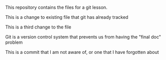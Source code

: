 This repository contains the files for a git lesson.

This is a change to existing file that git has already tracked	

This is a third change to the file

Git is a version control system that prevents us from having the "final doc" problem

This is a commit that I am not aware of, or one that I have forgotten about
